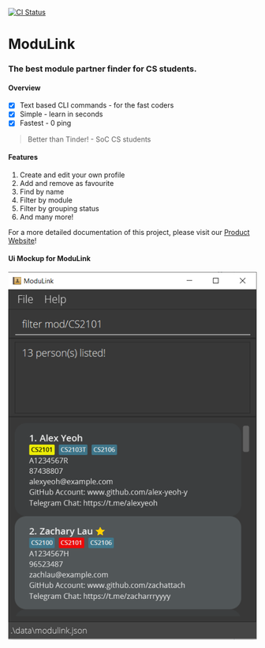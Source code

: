 [![CI Status](https://github.com/AY2122S1-CS2103T-W12-4/tp/workflows/Java%20CI/badge.svg)](https://github.com/AY2122S1-CS2103T-W12-4/tp/actions)

# ModuLink

### The **best** module partner finder for CS students.

#### Overview
- [X] Text based CLI commands - for the fast coders
- [X] Simple - learn in seconds
- [X] Fastest - 0 ping

> Better than Tinder! - SoC CS students

#### Features
1. Create and edit your own profile
2. Add and remove as favourite
3. Find by name
4. Filter by module
5. Filter by grouping status
6. And many more!

For a more detailed documentation of this project, please visit our [Product Website](https://ay2122s1-cs2103t-w12-4.github.io/tp/UserGuide)!

#### Ui Mockup for ModuLink

![Ui Mockup](docs/images/screenshots/Ui.png)
